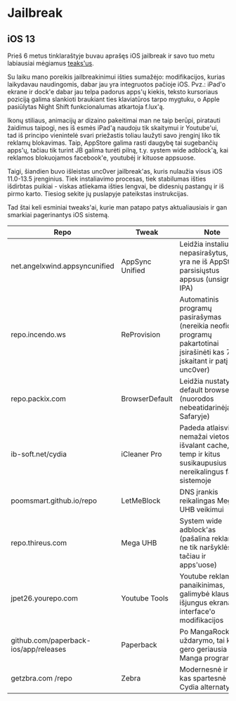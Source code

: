 # Jailbreak

## iOS 13

Prieš 6 metus tinklaraštyje buvau aprašęs iOS jailbreak ir savo tuo metu labiausiai mėgiamus [teaks'us](https://www.reanimated.lt/wiki/technologijos/it-talk/ios-jailbreakas-ir-ka-su-juo-veikti).&#x20;

Su laiku mano poreikis jailbreakinimui išties sumažėjo: modifikacijos, kurias laikydavau naudingomis, dabar jau yra integruotos pačioje iOS. Pvz.: iPad'o ekrane ir dock'e dabar jau telpa padorus apps'ų kiekis, teksto kursoriaus poziciją galima slankioti braukiant ties klaviatūros tarpo mygtuku, o&#x20;
Apple pasiūlytas Night Shift funkcionalumas atkartoja f.lux'ą.

Ikonų stiliaus, animacijų ar dizaino pakeitimai man ne taip berūpi, piratauti žaidimus taipogi, nes iš esmės iPad'ą naudoju tik skaitymui ir Youtube'ui, tad iš principo vienintelė svari priežastis toliau laužyti savo įrenginį liko tik reklamų blokavimas. Taip, AppStore galima rasti daugybę tai sugebančių apps'ų, tačiau tik turint JB galima turėti pilną, t.y. system wide adblock'ą, kai reklamos blokuojamos facebook'e, youtubėj ir kituose appsuose.

Taigi, šiandien buvo išleistas unc0ver jailbreak'as, kuris nulaužia visus iOS 11.0-13.5 įrenginius. Tiek instaliavimo procesas, tiek stabilumas išties išdirbtas puikiai - viskas atliekama išties lengvai, be didesnių pastangų ir iš pirmo karto. Tiesiog sekite jų puslapyje pateikstas instrukcijas.

Tad štai keli esminiai tweaks'ai, kurie man patapo patys aktualiausiais ir gan smarkiai pagerinantys iOS sistemą.&#x20;

| Repo                                  | Tweak           | Note                                                                                                                        |
| ------------------------------------- | --------------- | --------------------------------------------------------------------------------------------------------------------------- |
| net.angelxwind.appsyncunified         | AppSync Unified | Leidžia instaliuoti nepasirašytus, tai yra ne iš AppStore parsisiųstus appsus (unsigned IPA)                                |
| repo.incendo.ws                       | ReProvision     | Automatinis programų pasirašymas (nereikia neoficialių programų pakartotinai įsirašinėti kas 7d, įskaitant ir patį unc0ver) |
| repo.packix.com                       | BrowserDefault  | Leidžia nustatyti default browserį (nuorodos nebeatidarinėjamos Safaryje)                                                   |
| ib-soft.net/cydia                     | iCleaner Pro    | Padeda atlaisvinti nemažai vietos, išvalant cache, temp ir kitus susikaupusius ir nereikalingus failus sistemoje            |
| poomsmart.github.io/repo              | LetMeBlock      | DNS įrankis reikalingas Mega UHB veikimui                                                                                   |
| repo.thireus.com                      | Mega UHB        | System wide adblock'as (pašalina reklamas ne tik naršyklėse, tačiau ir apps'uose)                                           |
| jpet26.yourepo.com                    | Youtube Tools   | Youtube reklamų panaikinimas, galimybė klausyti išjungus ekraną, interface'o modifikacijos                                  |
| github.com/paperback-ios/app/releases | Paperback       | Po MangaRock uždarymo, tai ko gero geriausia Manga programėlė                                                               |
| getzbra.com&#xD;/repo                 | Zebra           | Modernesnė ir kur kas spartesnė Cydia alternatyva                                                                           |
